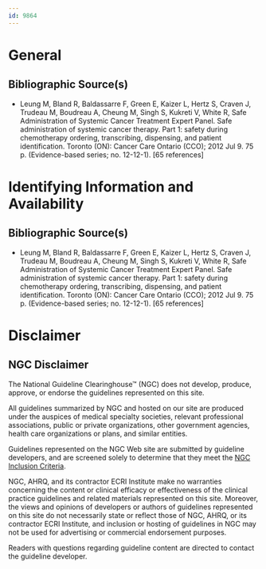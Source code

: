 ```yaml
---
id: 9864
---
```


# General

## Bibliographic Source(s)

- Leung M, Bland R, Baldassarre F, Green E, Kaizer L, Hertz S, Craven J, Trudeau M, Boudreau A, Cheung M, Singh S, Kukreti V, White R, Safe Administration of Systemic Cancer Treatment Expert Panel. Safe administration of systemic cancer therapy. Part 1: safety during chemotherapy ordering, transcribing, dispensing, and patient identification. Toronto (ON): Cancer Care Ontario (CCO); 2012 Jul 9. 75 p. (Evidence-based series; no. 12-12-1). [65 references]

# Identifying Information and Availability

## Bibliographic Source(s)

- Leung M, Bland R, Baldassarre F, Green E, Kaizer L, Hertz S, Craven J, Trudeau M, Boudreau A, Cheung M, Singh S, Kukreti V, White R, Safe Administration of Systemic Cancer Treatment Expert Panel. Safe administration of systemic cancer therapy. Part 1: safety during chemotherapy ordering, transcribing, dispensing, and patient identification. Toronto (ON): Cancer Care Ontario (CCO); 2012 Jul 9. 75 p. (Evidence-based series; no. 12-12-1). [65 references]

# Disclaimer

## NGC Disclaimer

The National Guideline Clearinghouse™ (NGC) does not develop, produce, approve, or endorse the guidelines represented on this site.

All guidelines summarized by NGC and hosted on our site are produced under the auspices of medical specialty societies, relevant professional associations, public or private organizations, other government agencies, health care organizations or plans, and similar entities.

Guidelines represented on the NGC Web site are submitted by guideline developers, and are screened solely to determine that they meet the [NGC Inclusion Criteria](/help-and-about/summaries/inclusion-criteria).

NGC, AHRQ, and its contractor ECRI Institute make no warranties concerning the content or clinical efficacy or effectiveness of the clinical practice guidelines and related materials represented on this site. Moreover, the views and opinions of developers or authors of guidelines represented on this site do not necessarily state or reflect those of NGC, AHRQ, or its contractor ECRI Institute, and inclusion or hosting of guidelines in NGC may not be used for advertising or commercial endorsement purposes.

Readers with questions regarding guideline content are directed to contact the guideline developer.


